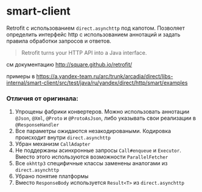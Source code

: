 # smart-client

Retrofit с использованием `direct.asynchttp` под капотом.
Позволяет определить интерфейс http с использованием аннотаций и задать правила обработки запросов и ответов.

> Retrofit turns your HTTP API into a Java interface.

см документацию http://square.github.io/retrofit/ </br>

примеры
в https://a.yandex-team.ru/arc/trunk/arcadia/direct/libs-internal/smart-client/src/test/java/ru/yandex/direct/http/smart/examples

### Отличия от оригинала: </br>

1. Упрощены фабрики конвертеров. Можно использовать аннотации `@Json`, `@Xml`, `@Proto` и `@ProtoAsJson`, либо указывать
   свои реализации
   в `@ResponseHandler`
2. Все параметры ожидаются незакодироваными. Кодировка происходит внутри `direct.asynchttp`
3. Убран механизм `CallAdapter`
4. Не поддержаны асинхронные запросы `Call#enqueue` и `Executor`. Вместо этого используются
   возможности `ParallelFetcher`
5. Все `okhttp3` специфичные классы заменены аналогами из `direct.asynchttp`
6. Убрано понятие платформы
7. Вместо `ResponseBody` используется `Result<T>` из `direct.asynchttp`
